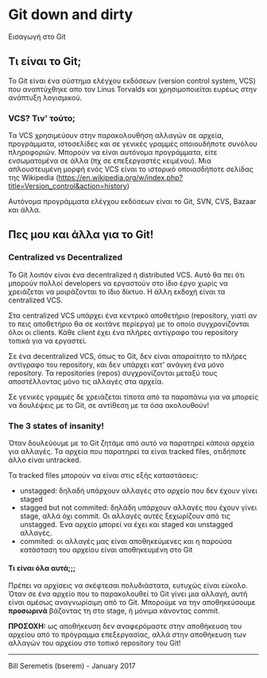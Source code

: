 # Git down and dirty

Εισαγωγή στο Git

## Τι είναι το Git;
Το Git είναι ένα σύστημα ελέγχου εκδόσεων (version control system, VCS) που
αναπτύχθηκε απο τον Linus Torvalds και χρησιμοποιείται ευρέως στην ανάπτυξη
λογισμικού.

### VCS? Τιν' τούτο;
Τα VCS χρησιμεύουν στην παρακολουθήση αλλαγών σε αρχεία, προγράμματα, ιστοσελίδες
και σε γενικές γραμμές οποιουδήποτε συνόλου πληροφοριών. Μπορούν να είναι αυτόνομα
προγράμματα, είτε ενσωματομένα σε άλλα (πχ σε επεξεργαστές κειμένου).
Μια απλουστευμένη μορφή ενός VCS είναι το ιστορικό οποιασδήποτε σελίδας της
Wikipedia (https://en.wikipedia.org/w/index.php?title=Version_control&action=history)

Αυτόνομα προγράμματα ελέγχου εκδόσεων είναι το Git, SVN, CVS, Bazaar και άλλα.

## Πες μου και άλλα για το Git!
### Centralized vs Decentralized
Το Git λοιπόν είναι ένα decentralized ή distributed VCS. Αυτό θα πει ότι μπορούν
πολλοί developers να εργαστούν στο ίδιο έργο χωρίς να χρειάζεται να μοιράζονται
το ίδιο δίκτυο. Η άλλη εκδοχή είναι τα centralized VCS.

Στα centralized VCS υπάρχει ένα κεντρικό αποθετήριο (repository, γιατί αν το πεις
αποθετήριο θα σε κοιτάνε περίεργα) με το οποίο συγχρονίζονται όλοι οι clients.
Κάθε client έχει ένα πλήρες αντίγραφο του repository τοπικά για να εργαστεί.

Σε ένα decentralized VCS, όπως το Git, δεν είναι απαραίτητο το πλήρες αντίγραφο
του repository, και δεν υπάρχει κατ' ανάγκη ένα μόνο repository. Τα repositories
(repos) συγχρονίζονται μεταξύ τους αποστέλλοντας μόνο τις αλλαγές στα αρχεία.

Σε γενικές γραμμές δε χρειάζεται τίποτα από τα παραπάνω για να μπορείς να δουλέψεις
με το Git, σε αντίθεση με τα όσα ακολουθούν!

### The 3 states of insanity!
Όταν δουλεύουμε με το Git ζητάμε από αυτό να παρατηρεί κάποια αρχεία για αλλαγές.
Τα αρχεία που παρατηρεί τα είναι tracked files, οτιδήποτε άλλο είναι untracked.

Τα tracked files μπορούν να είναι στις εξής καταστάσεις:
* unstagged: δηλαδή υπάρχουν αλλαγές στο αρχείο που δεν έχουν γίνει staged
* stagged but not commited: δηλάδη υπάρχουν αλλαγές που έχουν γίνει stage, αλλά
  όχι commit. Οι αλλαγές αυτές ξεχωρίζουν από τις unstagged. Ένα αρχείο μπορεί να
  έχει και staged και unstagged αλλαγές.
* commited: οι αλλαγές μας είναι αποθηκεύμενες και η παρούσα κατάσταση του αρχείου
  είναι αποθηκευμένη στο Git

#### Τι είναι όλα αυτά;;;
Πρέπει να αρχίσεις να σκέφτεσαι πολυδιάστατα, ευτυχώς είναι εύκολο.
Όταν σε ένα αρχείο που το παρακολουθεί το Git γίνει μια αλλαγή, αυτή είναι αμέσως
αναγνωρίσιμη από το Git. Μπορούμε να την αποθηκεύσουμε **προσωρινά** βάζοντας τη
στο stage, ή μόνιμα κάνοντας commit.

**ΠΡΟΣΟΧΗ:** ως αποθήκευση δεν αναφερόμαστε στην αποθήκευση του αρχείου από το
πρόγραμμα επεξεργασίας, αλλά στην αποθήκευση των αλλαγών του αρχείου στο τοπικό
repository του Git!

---
Bill Seremetis (bserem) - January 2017
